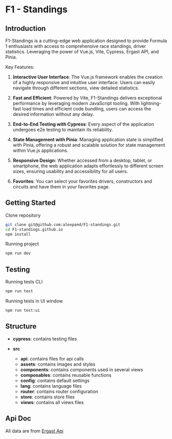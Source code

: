 # F1 - Standings

## Introduction


 F1-Standings is a cutting-edge web application designed to provide Formula 1 enthusiasts with access to comprehensive race standings, driver statistics. Leveraging the power of Vue.js, Vite, Cypress, Ergast API, and Pinia. 
 
 Key Features: 

 1. **Interactive User Interface**: The Vue.js framework enables the creation of a highly responsive and intuitive user interface. Users can easily navigate through different sections, view detailed statistics. 
 
 1. **Fast and Efficient**: Powered by Vite, F1-Standings delivers exceptional performance by leveraging modern JavaScript tooling. With lightning-fast load times and efficient code bundling, users can access the desired information without any delay.
 
 1. **End-to-End Testing with Cypress**: Every aspect of the application undergoes e2e testing to maintain its reliability. 
 
 1. **State Management with Pinia**: Managing application state is simplified with Pinia, offering a robust and scalable solution for state management within Vue.js applications.

 
 1. **Responsive Design**: Whether accessed from a desktop, tablet, or smartphone, the web application adapts effortlessly to different screen sizes, ensuring usability and accessibility for all users. 

 1. **Favorites**: You can select your favorites drivers, constructors and circuits and have them in your favorites page. 


## Getting Started

Clone repository
```bash
git clone git@github.com:alexpand/F1-standings.git
cd F1-standings.github.io
npm install
```

Running project
```bash
npm run dev
```

## Testing

Running tests CLI
```bash
npm run test
```

Running tests in UI window
```bash
npm run test:ui
```

## Structure

- **cypress**: contains testing files

- **src**
  - **api**: contains files for api calls
  - **assets**: contains images and styles
  - **components**: contains components used in several views
  - **composables**: contains reusable functions
  - **config**: contains default settings
  - **lang**: contains language files
  - **router**: contains router configuration
  - **store**: contains store files
  - **views**: contains all views files

## Api Doc

All data are from [Ergast Api](http://ergast.com/mrd/)